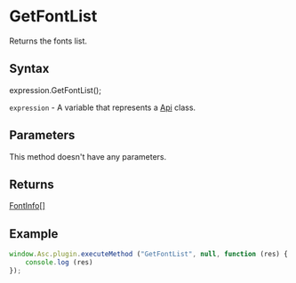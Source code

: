 # GetFontList

Returns the fonts list.

## Syntax

expression.GetFontList();

`expression` - A variable that represents a [Api](../Api.md) class.

## Parameters

This method doesn't have any parameters.

## Returns

[FontInfo[]](../../Enumeration/FontInfo.md)

## Example

```javascript
window.Asc.plugin.executeMethod ("GetFontList", null, function (res) {
    console.log (res)
});
```
